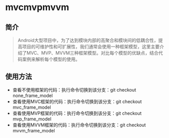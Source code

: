# mvcmvpmvvm
## 简介
> Android大型项目中，为了达到模块内部的高聚合和模块间的低耦合性，提高项目的可维护性和可扩展性，我们通常会使用一种框架模型，这里主要介绍了MVC、MVP、MVVM三种框架模型。对比每个模型的优缺点，结合代码案例来解析每个模型的使用。
## 使用方法
- 查看不使用框架的代码：执行命令切换到该分支：git checkout none_frame_model
- 查看使用MVC框架的代码：执行命令切换到该分支：git checkout mvc_frame_model
- 查看使用MVP框架的代码：执行命令切换到该分支：git checkout mvp_frame_model
- 查看使用MVVM框架的代码：执行命令切换到该分支：git checkout mvvm_frame_model
